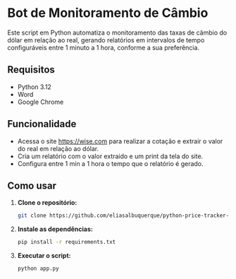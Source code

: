 # Bot de Monitoramento de Câmbio
Este script em Python automatiza o monitoramento das taxas de câmbio do dólar em relação ao real, gerando relatórios em intervalos de tempo configuráveis entre 1 minuto a 1 hora, conforme a sua preferência.

## Requisitos
* Python 3.12
* Word
* Google Chrome

## Funcionalidade
* Acessa o site https://wise.com para realizar a cotação e extrair o valor do real em relação ao dólar.
* Cria um relatório com o valor extraido e um print da tela do site.
* Configura entre 1 min a 1 hora o tempo que o relatório é gerado.

## Como usar

1. **Clone o repositório:**
   ```bash
   git clone https://github.com/eliasalbuquerque/python-price-tracker-bot](https://github.com/joaomatheusars/bot-de-monitoramento-de-cambio
   ```

2. **Instale as dependências:**
   ```bash
   pip install -r requirements.txt
   ```

3. **Executar o script:**
   ```bash
   python app.py
   ```
